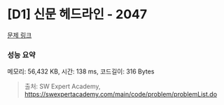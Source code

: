 # [D1] 신문 헤드라인 - 2047 

[문제 링크](https://swexpertacademy.com/main/code/problem/problemDetail.do?contestProbId=AV5QKsLaAy0DFAUq) 

### 성능 요약

메모리: 56,432 KB, 시간: 138 ms, 코드길이: 316 Bytes



> 출처: SW Expert Academy, https://swexpertacademy.com/main/code/problem/problemList.do